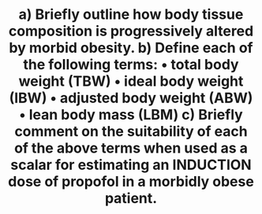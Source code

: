 ---
title: "a) Briefly outline how body tissue composition is progressively altered by morbid obesity. b) Define each of the following terms: • total body weight (TBW) • ideal body weight (IBW) • adjusted body weight (ABW) • lean body mass (LBM) c) Briefly comment on the suitability of each of the above terms when used as a scalar for estimating an INDUCTION dose of propofol in a morbidly obese patient."
entityType: SAQ
exam: PEX
college: ANZCA
year: 2023
sitting: A
question: 4
passRate: 25
EC_expectedDomains:
- "Body composition changes in morbid obesity.
◦ including the relative and absolute changes in lean and adipose mass, and how this alters the size of the central compartment"
- "Definitions of terms.
◦ including TBW, IBW, LBM (ABW not needed to pass)
◦ precise formulae were not needed to pass"
- "Suitability as dosing scalar.
◦ recognise the link between the size of the central compartment (V1) as the Vd(initial) when calculating a loading dose
◦ show how the changes seen in morbid obesity (mostly relating to effect on V1) affect the accuracy of scalars incorporating the TBW, IBW, LBM, ABW
◦ state why TBW would likely result in over-dose, and IBW in an under-dose
◦ state why LBM (or ABW) are better scalars"
EC_extraCredit:
- "quantifying the changes in body composition to the severity or class of obesity"
- "including correct equations"
- "including the effect of propofol distribution from V1 to V2 after a bolus"
- "discussing ABW"
EC_errorsCommon:
- "linking the changes in Vd(initial) to the fat mass rather than lean mass"
- "not understanding that lean tissue and blood volume are increased in obesity"
- "not understanding that 5% (or less) of the cardiac output goes to fat"
- "claiming that TBW or IBW are the best choice for calculating an induction dose (or claiming that LBM would under-dose)"
- "drawing the 3 compartment model (in no case was the time spent worthwhile)"
- "including age in the formulae for the various scalars"
---